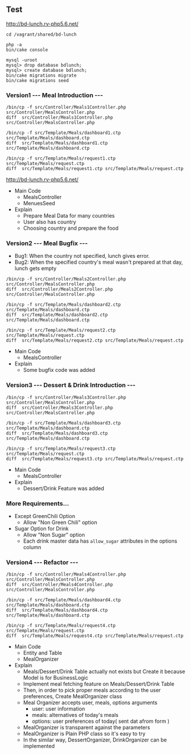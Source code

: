 
## Test

http://bd-lunch.rv-php5.6.net/

```
cd /vagrant/shared/bd-lunch

php -a
bin/cake console
```

```
mysql -uroot
mysql> drop database bdlunch;
mysql> create database bdlunch;
bin/cake migrations migrate
bin/cake migrations seed
```

### Version1 --- Meal Introduction ---

```
/bin/cp -f src/Controller/Meals1Controller.php src/Controller/MealsController.php
diff  src/Controller/Meals1Controller.php src/Controller/MealsController.php

/bin/cp -f src/Template/Meals/dashboard1.ctp src/Template/Meals/dashboard.ctp
diff  src/Template/Meals/dashboard1.ctp src/Template/Meals/dashboard.ctp

/bin/cp -f src/Template/Meals/request1.ctp src/Template/Meals/request.ctp
diff  src/Template/Meals/request1.ctp src/Template/Meals/request.ctp
```

http://bd-lunch.rv-php5.6.net/

- Main Code
  - MealsController
  - MenuesSeed
- Explain
  - Prepare Meal Data for many countries
  - User also has country
  - Choosing country and prepare the food

### Version2 --- Meal Bugfix ---

- Bug1: When the country not specified, lunch gives error.
- Bug2: When the specified country's meal wasn't prepared at that day, lunch gets empty

```
/bin/cp -f src/Controller/Meals2Controller.php src/Controller/MealsController.php
diff  src/Controller/Meals2Controller.php src/Controller/MealsController.php

/bin/cp -f src/Template/Meals/dashboard2.ctp src/Template/Meals/dashboard.ctp
diff  src/Template/Meals/dashboard2.ctp src/Template/Meals/dashboard.ctp

/bin/cp -f src/Template/Meals/request2.ctp src/Template/Meals/request.ctp
diff  src/Template/Meals/request2.ctp src/Template/Meals/request.ctp
```

- Main Code
  - MealsController
- Explain
  - Some bugfix code was added

### Version3 --- Dessert & Drink Introduction ---

```
/bin/cp -f src/Controller/Meals3Controller.php src/Controller/MealsController.php
diff  src/Controller/Meals3Controller.php src/Controller/MealsController.php

/bin/cp -f src/Template/Meals/dashboard3.ctp src/Template/Meals/dashboard.ctp
diff  src/Template/Meals/dashboard3.ctp src/Template/Meals/dashboard.ctp

/bin/cp -f src/Template/Meals/request3.ctp src/Template/Meals/request.ctp
diff  src/Template/Meals/request3.ctp src/Template/Meals/request.ctp
```

- Main Code
  - MealsController
- Explain
  - Dessert/Drink Feature was added

### More Requirements...

- Except GreenChili Option
  - Allow "Non Green Chili" option
- Sugar Option for Drink
  - Allow "Non Sugar" option
  - Each drink master data has `allow_sugar` attributes in the options column

### Version4 --- Refactor ---

```
/bin/cp -f src/Controller/Meals4Controller.php src/Controller/MealsController.php
diff  src/Controller/Meals4Controller.php src/Controller/MealsController.php

/bin/cp -f src/Template/Meals/dashboard4.ctp src/Template/Meals/dashboard.ctp
diff  src/Template/Meals/dashboard4.ctp src/Template/Meals/dashboard.ctp

/bin/cp -f src/Template/Meals/request4.ctp src/Template/Meals/request.ctp
diff  src/Template/Meals/request4.ctp src/Template/Meals/request.ctp
```

- Main Code
  - Entity and Table
  - MealOrganizer
- Explain
  - Meals/Dessert/Drink Table actually not exists but Create it because Model is for BusinessLogic 
  - Implement meal fetching feature on Meals/Dessert/Drink Table
  - Then, in order to pick proper meals according to the user preferences, 
    Create MealOrganizer class
  - Meal Organizer accepts user, meals, options arguments
    - user: user information
    - meals: alternatives of today's meals
    - options: user preferences of today( sent dat afrom form )
  - MealOrganizer is transparent against the parameters
  - MealOrganizer is Plain PHP class so it's easy to try
  - In the similar way, DessertOrganizer, DrinkOrganizer can be implemented
